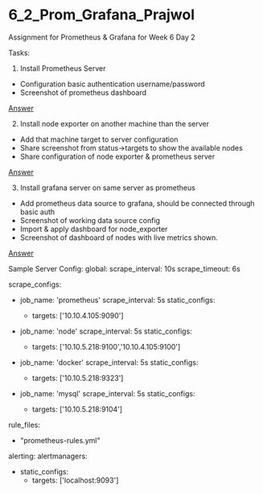 # 6_2_Prom_Grafana_Prajwol

Assignment for Prometheus &amp; Grafana for Week 6 Day 2

Tasks:

1. Install Prometheus Server

- Configuration basic authentication username/password
- Screenshot of prometheus dashboard

[Answer](https://github.com/surpriso1997/6_2_Prom_Grafana_Prajwol/tree/main/1)

2. Install node exporter on another machine than the server

- Add that machine target to server configuration
- Share screenshot from status->targets to show the available nodes
- Share configuration of node exporter & prometheus server

[Answer](https://github.com/surpriso1997/6_2_Prom_Grafana_Prajwol/tree/main/2)

3. Install grafana server on same server as prometheus

- Add prometheus data source to grafana, should be connected through basic auth
- Screenshot of working data source config
- Import & apply dashboard for node_exporter
- Screenshot of dashboard of nodes with live metrics shown.

[Answer](https://github.com/surpriso1997/6_2_Prom_Grafana_Prajwol/tree/main/3)

Sample Server Config:
global:
scrape_interval: 10s
scrape_timeout: 6s

scrape_configs:

- job_name: 'prometheus'
  scrape_interval: 5s
  static_configs:

  - targets: ['10.10.4.105:9090']

- job_name: 'node'
  scrape_interval: 5s
  static_configs:

  - targets: ['10.10.5.218:9100','10.10.4.105:9100']

- job_name: 'docker'
  scrape_interval: 5s
  static_configs:

  - targets: ['10.10.5.218:9323']

- job_name: 'mysql'
  scrape_interval: 5s
  static_configs:
  - targets: ['10.10.5.218:9104']

rule_files:

- "prometheus-rules.yml"

alerting:
alertmanagers:

- static_configs:
  - targets: ['localhost:9093']
